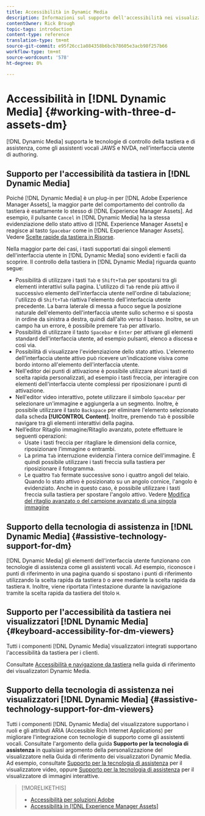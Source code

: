 ```yaml
---
title: Accessibilità in Dynamic Media
description: Informazioni sul supporto dell'accessibilità nei visualizzatori Dynamic Media e Dynamic Media
contentOwner: Rick Brough
topic-tags: introduction
content-type: reference
translation-type: tm+mt
source-git-commit: e95f26cc1a084358b6bcb78605e3acb98f257b66
workflow-type: tm+mt
source-wordcount: '578'
ht-degree: 0%

---
```



# Accessibilità in [!DNL Dynamic Media] {#working-with-three-d-assets-dm}

[!DNL Dynamic Media] supporta le tecnologie di controllo della tastiera e di assistenza, come gli assistenti vocali JAWS e NVDA, nell’interfaccia utente di authoring.

## Supporto per l&#39;accessibilità da tastiera in [!DNL Dynamic Media]

Poiché [!DNL Dynamic Media] è un plug-in per [!DNL Adobe Experience Manager Assets], la maggior parte del comportamento del controllo da tastiera è esattamente lo stesso di [!DNL Experience Manager Assets]. Ad esempio, il pulsante `Cancel` in [!DNL Dynamic Media] ha la stessa evidenziazione dello stato attivo di [!DNL Experience Manager Assets] e reagisce al tasto `Spacebar` come in [!DNL Experience Manager Assets]. Vedere [Scelte rapide da tastiera in Risorse](/help/assets/accessibility.md#keyboard-shortcuts).

Nella maggior parte dei casi, i tasti supportati dai singoli elementi dell&#39;interfaccia utente in [!DNL Dynamic Media] sono evidenti e facili da scoprire. Il controllo della tastiera in [!DNL Dynamic Media] riguarda quanto segue:

* Possibilità di utilizzare i tasti `Tab` e `Shift+Tab` per spostarsi tra gli elementi interattivi sulla pagina.
L&#39;utilizzo di `Tab` rende più attivo il successivo elemento dell&#39;interfaccia utente nell&#39;ordine di tabulazione; l&#39;utilizzo di `Shift+Tab` riattiva l&#39;elemento dell&#39;interfaccia utente precedente.
La barra laterale di messa a fuoco segue la posizione naturale dell&#39;elemento dell&#39;interfaccia utente sullo schermo e si sposta in ordine da sinistra a destra, quindi dall&#39;alto verso il basso. Inoltre, se un campo ha un errore, è possibile premere `Tab` per attivarlo.
* Possibilità di utilizzare il tasto `Spacebar` e `Enter` per attivare gli elementi standard dell&#39;interfaccia utente, ad esempio pulsanti, elenco a discesa e così via.
* Possibilità di visualizzare l&#39;evidenziazione dello stato attivo. L&#39;elemento dell&#39;interfaccia utente attivo può ricevere un&#39;indicazione visiva come bordo intorno all&#39;elemento dell&#39;interfaccia utente.
* Nell&#39;editor dei punti di attivazione è possibile utilizzare alcuni tasti di scelta rapida personalizzati, ad esempio i tasti freccia, per interagire con elementi dell&#39;interfaccia utente complessi per riposizionare i punti di attivazione.
* Nell&#39;editor video interattivo, potete utilizzare il simbolo `Spacebar` per selezionare un&#39;immagine e aggiungerla a un segmento. Inoltre, è possibile utilizzare il tasto `Backspace` per eliminare l&#39;elemento selezionato dalla scheda **[!UICONTROL Content]**. Inoltre, premendo `Tab` è possibile navigare tra gli elementi interattivi della pagina.
* Nell’editor Ritaglio immagine/Ritaglio avanzato, potete effettuare le seguenti operazioni:
   * Usate i tasti freccia per ritagliare le dimensioni della cornice, riposizionare l’immagine o entrambi.
   * La prima `Tab` interruzione evidenzia l&#39;intera cornice dell&#39;immagine. È quindi possibile utilizzare i tasti freccia sulla tastiera per riposizionare il fotogramma.
   * Le quattro `Tab` fermate successive sono i quattro angoli del telaio. Quando lo stato attivo è posizionato su un angolo cornice, l&#39;angolo è evidenziato. Anche in questo caso, è possibile utilizzare i tasti freccia sulla tastiera per spostare l&#39;angolo attivo.
Vedere [Modifica del ritaglio avanzato o del campione avanzato di una singola immagine](/help/assets/image-profiles.md#editing-the-smart-crop-or-smart-swatch-of-a-single-image)

<!-- Keyboarding is the same because Dynamic Media is using the same UI library (Coral 3 (AEM 6.5) or Coral Spectrum (in Skyline)) as entire AEM Assets.  -->

<!-- In the Hotspot editor, Dynamic Media lets you use arrow keys to control the position of a hot spot. See [Carousel Banners](/help/assets/dynamic-media/carousel-banners.md##adding-hotspots-or-image-maps-to-an-image-banner) or [Interactive Images](/help/assets/dynamic-media/interactive-images.md#adding-hotspots-to-an-image-banner)  -->

<!-- I think we should definitely mention this in the DM-specific area of documentation for keyboard support. -->

<!-- I would not get into much of details of specific keyboard support logic of these editors. One of the reasons - chances are that accessibility support will receive Phase2-like attention, with more holistic approach. -->

## Supporto della tecnologia di assistenza in [!DNL Dynamic Media] {#assistive-technology-support-for-dm}

[!DNL Dynamic Media] gli elementi dell&#39;interfaccia utente funzionano con tecnologie di assistenza come gli assistenti vocali. Ad esempio, riconosce i punti di riferimento in una pagina quando si spostano i punti di riferimento utilizzando la scelta rapida da tastiera `D` o aree mediante la scelta rapida da tastiera `R`. Inoltre, viene riportata l&#39;intestazione durante la navigazione tramite la scelta rapida da tastiera del titolo `H`.

## Supporto per l&#39;accessibilità da tastiera nei visualizzatori [!DNL Dynamic Media] {#keyboard-accessibility-for-dm-viewers}

Tutti i componenti [!DNL Dynamic Media] visualizzatori integrati supportano l&#39;accessibilità da tastiera per i clienti.

Consultate [Accessibilità e navigazione da tastiera](https://experienceleague.adobe.com/docs/dynamic-media-developer-resources/library/c-keyboard-accessibility.html) nella guida di riferimento dei visualizzatori Dynamic Media.

## Supporto della tecnologia di assistenza nei visualizzatori [!DNL Dynamic Media] {#assistive-technology-support-for-dm-viewers}

Tutti i componenti [!DNL Dynamic Media] del visualizzatore supportano i ruoli e gli attributi ARIA (Accessible Rich Internet Applications) per migliorare l&#39;integrazione con tecnologie di supporto come gli assistenti vocali.
Consultate l&#39;argomento della guida **Supporto per la tecnologia di assistenza** in qualsiasi argomento della personalizzazione del visualizzatore nella Guida di riferimento dei visualizzatori Dynamic Media. Ad esempio, consultate [Supporto per la tecnologia di assistenza](https://experienceleague.adobe.com/docs/dynamic-media-developer-resources/library/viewers-aem-assets-dmc/video/r-html5-video-viewer-20-assistive.html) per il visualizzatore video, oppure [Supporto per la tecnologia di assistenza](https://experienceleague.adobe.com/docs/dynamic-media-developer-resources/library/viewers-for-aem-assets-only/interactive-images/c-html5-aem-interactive-image-assistive.html#viewers-for-aem-assets-only) per il visualizzatore di immagini interattive.

>[!MORELIKETHIS]
>
>* [Accessibilità per soluzioni  Adobe](https://www.adobe.com/accessibility.html)
>* [Accessibilità in [!DNL Experience Manager Assets]](/help/assets/accessibility.md)

